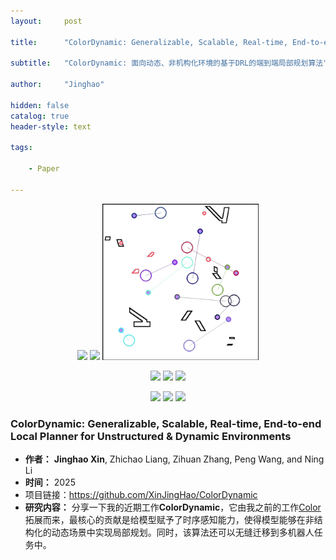 ```yaml
---
layout:     post

title:      "ColorDynamic: Generalizable, Scalable, Real-time, End-to-end Local Planner for Unstructured & Dynamic Environments"

subtitle:   "ColorDynamic: 面向动态、非机构化环境的基于DRL的端到端局部规划算法"

author:     "Jinghao"

hidden: false
catalog: true
header-style: text

tags:

    - Paper

---
```

<p align="center">
  <img src="https://github.com/XinJingHao/Images/raw/main/Sparrow_V2/case2.gif" width="250" />
  <img src="https://github.com/XinJingHao/Images/raw/main/Sparrow_V2/case_cd.gif" width="250" />
  <img src="https://github.com/XinJingHao/Images/raw/main/Sparrow_V3/N10.gif" width="250" />
</p>

<p align="center">
  <img src="https://github.com/XinJingHao/Images/raw/main/ColorDynamic/warehouse1.gif" width="250" />
  <img src="https://github.com/XinJingHao/Images/raw/main/ColorDynamic/warehouse2.gif" width="250" />
  <img src="https://github.com/XinJingHao/Images/raw/main/ColorDynamic/warehouse3.gif" width="250" />
</p>

<p align="center">
  <img src="https://github.com/XinJingHao/Images/raw/main/Sparrow_V2/real1.gif" width="250" />
  <img src="https://github.com/XinJingHao/Images/raw/main/Sparrow_V2/real2.gif" width="250" />
  <img src="https://github.com/XinJingHao/Images/raw/main/Sparrow_V2/real3.gif" width="250" />
</p>


### ColorDynamic: Generalizable, Scalable, Real-time, End-to-end Local Planner for Unstructured & Dynamic Environments

- **作者：** **Jinghao Xin**, Zhichao Liang, Zihuan Zhang, Peng Wang, and Ning Li
- **时间：** 2025
- 项目链接：https://github.com/XinJingHao/ColorDynamic
- **研究内容：** 分享一下我的近期工作**ColorDynamic**，它由我之前的工作[Color](https://link.zhihu.com/?target=https%3A//www.sciencedirect.com/science/article/abs/pii/S0952197624018840)拓展而来，最核心的贡献是给模型赋予了时序感知能力，使得模型能够在非结构化的动态场景中实现局部规划。同时，该算法还可以无缝迁移到多机器人任务中。
